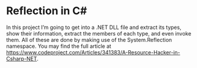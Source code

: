 # Reflection in C#
In this project I’m going to get into a .NET DLL file and extract its types, show their information, extract the members of each type, and even invoke them. All of these are done by making use of the System.Reflection namespace. You may find the full article at https://www.codeproject.com/Articles/341383/A-Resource-Hacker-in-Csharp-NET.
